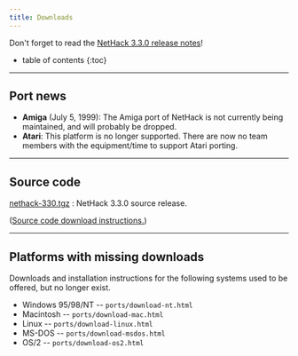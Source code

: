 ```yaml
---
title: Downloads
---
```

Don't forget to read the [NetHack 3.3.0 release notes](release.html)!

* table of contents
{:toc}

---

## Port news

* **Amiga** (July 5, 1999): The Amiga port of NetHack is not currently being maintained, and will probably be dropped.
* **Atari**: This platform is no longer supported.  There are now no team members with the equipment/time to support Atari porting.

---

## Source code

[nethack-330.tgz](http://sourceforge.net/projects/nethack/files/nethack/3.3.0/nethack-330.tgz/download)
: NetHack 3.3.0 source release.

([Source code download instructions.](download-src.html))

---

## Platforms with missing downloads

Downloads and installation instructions for the following systems used to be offered, but no longer exist.

* Windows 95/98/NT -- `ports/download-nt.html`
* Macintosh -- `ports/download-mac.html`
* Linux -- `ports/download-linux.html`
* MS-DOS -- `ports/download-msdos.html`
* OS/2 -- `ports/download-os2.html`
